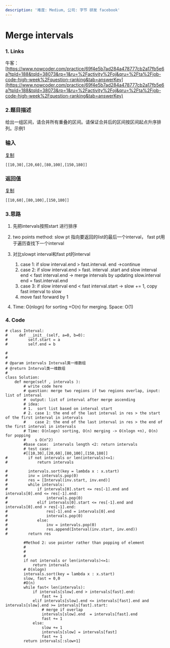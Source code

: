```yaml
---
description: '难度: Medium, 公司: 字节 研发 facebook'
---
```


# Merge intervals

### 1. Links

牛客： [https://www.nowcoder.com/practice/69f4e5b7ad284a478777cb2a17fb5e6a?tpId=188&tqId=38073&rp=1&ru=%2Factivity%2Foj&qru=%2Fta%2Fjob-code-high-week%2Fquestion-ranking&tab=answerKey](https://www.nowcoder.com/practice/69f4e5b7ad284a478777cb2a17fb5e6a?tpId=188&tqId=38073&rp=1&ru=%2Factivity%2Foj&qru=%2Fta%2Fjob-code-high-week%2Fquestion-ranking&tab=answerKey)



### 

### 2.题目描述

给出一组区间，请合并所有重叠的区间。请保证合并后的区间按区间起点升序排列。示例1

### 输入

[复制](javascript:void%280%29;)

```text
[[10,30],[20,60],[80,100],[150,180]]
```

### 返回值

[复制](javascript:void%280%29;)

```text
[[10,60],[80,100],[150,180]]
```

### 3.思路

1. 先把intervals按照start 进行排序
2. two points method: slow pt 指向要返回的list的最后一个interval， fast pt用于遍历查找下一个interval
3. 对比slowpt interval和fast pt的interval

   1. case 1:  if slow interval.end  &gt; fast.interval. end -&gt;continue
   2. case 2: if slow interval.end &gt; fast. interval .start and slow interval end &lt; fast interval.end -&gt; merge intervals by updating slow.interval end = fast.interval.end
   3. case 3: if slow interval end &lt; fast interval.start -&gt; slow += 1, copy fast interval to slow
   4. move fast forward by 1

4. Time: O\(nlogn\) for sorting  +O\(n\) for merging. Space: O\(1\)

### 4. Code

```text
# class Interval:
#     def __init__(self, a=0, b=0):
#         self.start = a
#         self.end = b

#
# 
# @param intervals Interval类一维数组 
# @return Interval类一维数组
#
class Solution:
    def merge(self , intervals ):
        # write code here
        # question: merge two regions if two regions overlap, input: list of interval
        #  output: list of interval after merge ascending 
        # idea: 
        # 1.  sort list based on interval start
        # 2. case 1: the end of the last interval in res > the start of the first interval in intervals
        #    case 2: the end of the last interval in res > the end of the first interval in intervals
        # Time: O(nlogn) sorting, O(n) merging -> O(nlogn +n), O(n) for popping
        #    s O(n^2)
        #base case:  intervals length <2: return intervals
        # test case: 
        #[[10,30],[20,60],[80,100],[150,180]]
#         if not intervals or len(intervals)<=1:
#             return intervals
        
#         intervals.sort(key = lambda x : x.start)
#         inv = intervals.pop(0)
#         res = [Interval(inv.start, inv.end)]
#         while intervals:
#             if intervals[0].start <= res[-1].end and intervals[0].end <= res[-1].end:
#                 intervals.pop(0)
#             elif intervals[0].start <= res[-1].end and intervals[0].end > res[-1].end:
#                 res[-1].end = intervals[0].end
#                 intervals.pop(0)
#             else:
#                 inv = intervals.pop(0)
#                 res.append(Interval(inv.start, inv.end))
#         return res
    
        #Method 2: use pointer rather than popping of element
        #    
        #
        #
        if not intervals or len(intervals)<=1:
            return intervals
        # O(nlogn)
        intervals.sort(key = lambda x : x.start)
        slow, fast = 0,0
        #O(n)
        while fast< len(intervals):
            if intervals[slow].end > intervals[fast].end:
                fast += 1
            elif intervals[slow].end <= intervals[fast].end and intervals[slow].end >= intervals[fast].start:
                # merge if overlap
                intervals[slow].end  = intervals[fast].end
                fast += 1
            else:
                slow += 1
                intervals[slow] = intervals[fast]
                fast += 1
        return intervals[:slow+1]
                
                
            
        
        
```

